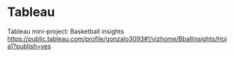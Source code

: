 # Tableau
Tableau mini-project: Basketball insights
https://public.tableau.com/profile/gonzalo3093#!/vizhome/Bballinsights/Hoja1?publish=yes
